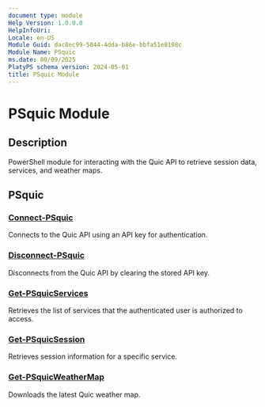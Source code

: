 ```yaml
---
document type: module
Help Version: 1.0.0.0
HelpInfoUri: 
Locale: en-US
Module Guid: dac8ec99-5044-4dda-b86e-bbfa51e8198c
Module Name: PSquic
ms.date: 08/09/2025
PlatyPS schema version: 2024-05-01
title: PSquic Module
---
```


# PSquic Module

## Description

PowerShell module for interacting with the Quic API to retrieve session data, services, and weather maps.

## PSquic

### [Connect-PSquic](Connect-PSquic.md)

Connects to the Quic API using an API key for authentication.

### [Disconnect-PSquic](Disconnect-PSquic.md)

Disconnects from the Quic API by clearing the stored API key.

### [Get-PSquicServices](Get-PSquicServices.md)

Retrieves the list of services that the authenticated user is authorized to access.

### [Get-PSquicSession](Get-PSquicSession.md)

Retrieves session information for a specific service.

### [Get-PSquicWeatherMap](Get-PSquicWeatherMap.md)

Downloads the latest Quic weather map.
